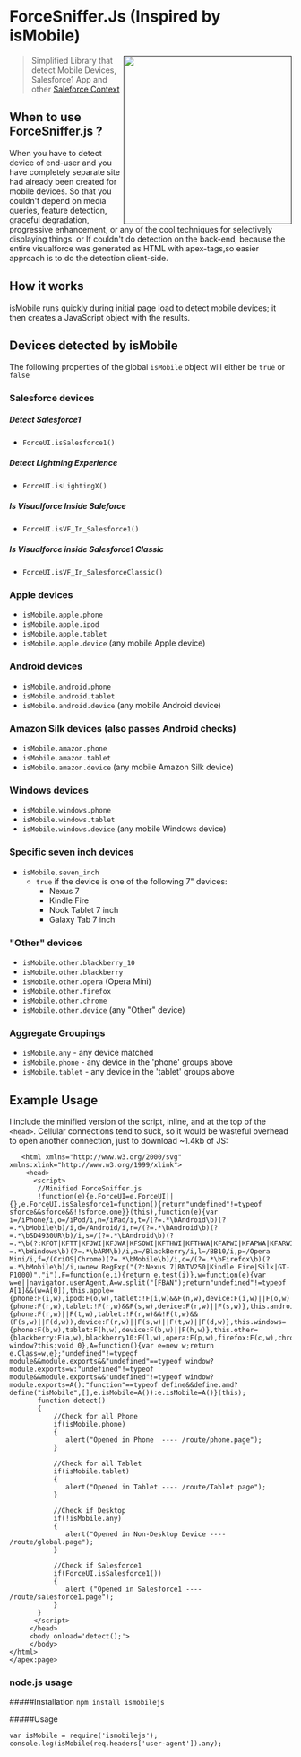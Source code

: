 # ForceSniffer.Js (Inspired by isMobile)

[<img src="http://2.bp.blogspot.com/-80-2MFRFEUw/Vlvn9ZARn5I/AAAAAAAAI_g/FGJRP0RXbc0/s200/Screen%2BShot%2B2015-11-29%2Bat%2B10.08.13%2BPM.png" align="right" width="300">]()

> Simplified Library that detect Mobile Devices, Salesforce1 App and other [Saleforce Context](http://login.salesforce.com)

## When to use ForceSniffer.js ? 
When you have to detect device of end-user and you have completely separate site had already been created for mobile devices. So that you couldn't depend on media queries, feature detection, graceful degradation, progressive enhancement, or any of the cool techniques for selectively displaying things. or If couldn't do detection on the back-end, because the entire visualforce was generated as HTML with apex-tags,so easier approach is to do the detection client-side.

## How it works
isMobile runs quickly during initial page load to detect mobile devices; it then creates a JavaScript object with the results.

## Devices detected by isMobile

The following properties of the global `isMobile` object will either be `true` or `false`

### Salesforce devices

##### Detect Salesforce1
* `ForceUI.isSalesforce1()`

##### Detect Lightning Experience
* `ForceUI.isLightingX()`

##### Is Visualforce Inside Saleforce
* `ForceUI.isVF_In_Salesforce1()`

##### Is Visualforce inside Salesforce1 Classic
* `ForceUI.isVF_In_SalesforceClassic()`


### Apple devices

* `isMobile.apple.phone`
* `isMobile.apple.ipod`
* `isMobile.apple.tablet`
* `isMobile.apple.device` (any mobile Apple device)

### Android devices

* `isMobile.android.phone`
* `isMobile.android.tablet`
* `isMobile.android.device` (any mobile Android device)

### Amazon Silk devices (also passes Android checks)

* `isMobile.amazon.phone`
* `isMobile.amazon.tablet`
* `isMobile.amazon.device` (any mobile Amazon Silk device)

### Windows devices

* `isMobile.windows.phone`
* `isMobile.windows.tablet`
* `isMobile.windows.device` (any mobile Windows device)

### Specific seven inch devices

* `isMobile.seven_inch`
	* `true` if the device is one of the following 7" devices:
		- Nexus 7
		- Kindle Fire
		- Nook Tablet 7 inch
		- Galaxy Tab 7 inch

### "Other" devices

* `isMobile.other.blackberry_10`
* `isMobile.other.blackberry`
* `isMobile.other.opera` (Opera Mini)
* `isMobile.other.firefox`
* `isMobile.other.chrome`
* `isMobile.other.device` (any "Other" device)

### Aggregate Groupings

* `isMobile.any` - any device matched
* `isMobile.phone` - any device in the 'phone' groups above
* `isMobile.tablet` - any device in the 'tablet' groups above


## Example Usage

I include the minified version of the script, inline, and at the top of the `<head>`. Cellular connections tend to suck, so it would be wasteful overhead to open another connection, just to download ~1.4kb of JS:


```html<apex:page standardStylesheets="false" showHeader="false" applyHtmlTag="false" docType="html-5.0">
   <html xmlns="http://www.w3.org/2000/svg" xmlns:xlink="http://www.w3.org/1999/xlink">
    <head>
      <script>
       //Minified ForceSniffer.js
       !function(e){e.ForceUI=e.ForceUI||{},e.ForceUI.isSalesforce1=function(){return"undefined"!=typeof sforce&&sforce&&!!sforce.one}}(this),function(e){var i=/iPhone/i,o=/iPod/i,n=/iPad/i,t=/(?=.*\bAndroid\b)(?=.*\bMobile\b)/i,d=/Android/i,r=/(?=.*\bAndroid\b)(?=.*\bSD4930UR\b)/i,s=/(?=.*\bAndroid\b)(?=.*\b(?:KFOT|KFTT|KFJWI|KFJWA|KFSOWI|KFTHWI|KFTHWA|KFAPWI|KFAPWA|KFARWI|KFASWI|KFSAWI|KFSAWA)\b)/i,b=/IEMobile/i,h=/(?=.*\bWindows\b)(?=.*\bARM\b)/i,a=/BlackBerry/i,l=/BB10/i,p=/Opera Mini/i,f=/(CriOS|Chrome)(?=.*\bMobile\b)/i,c=/(?=.*\bFirefox\b)(?=.*\bMobile\b)/i,u=new RegExp("(?:Nexus 7|BNTV250|Kindle Fire|Silk|GT-P1000)","i"),F=function(e,i){return e.test(i)},w=function(e){var w=e||navigator.userAgent,A=w.split("[FBAN");return"undefined"!=typeof A[1]&&(w=A[0]),this.apple={phone:F(i,w),ipod:F(o,w),tablet:!F(i,w)&&F(n,w),device:F(i,w)||F(o,w)||F(n,w)},this.amazon={phone:F(r,w),tablet:!F(r,w)&&F(s,w),device:F(r,w)||F(s,w)},this.android={phone:F(r,w)||F(t,w),tablet:!F(r,w)&&!F(t,w)&&(F(s,w)||F(d,w)),device:F(r,w)||F(s,w)||F(t,w)||F(d,w)},this.windows={phone:F(b,w),tablet:F(h,w),device:F(b,w)||F(h,w)},this.other={blackberry:F(a,w),blackberry10:F(l,w),opera:F(p,w),firefox:F(c,w),chrome:F(f,w),device:F(a,w)||F(l,w)||F(p,w)||F(c,w)||F(f,w)},this.seven_inch=F(u,w),this.any=this.apple.device||this.android.device||this.windows.device||this.other.device||this.seven_inch,this.phone=this.apple.phone||this.android.phone||this.windows.phone,this.tablet=this.apple.tablet||this.android.tablet||this.windows.tablet,"undefined"==typeof window?this:void 0},A=function(){var e=new w;return e.Class=w,e};"undefined"!=typeof module&&module.exports&&"undefined"==typeof window?module.exports=w:"undefined"!=typeof module&&module.exports&&"undefined"!=typeof window?module.exports=A():"function"==typeof define&&define.amd?define("isMobile",[],e.isMobile=A()):e.isMobile=A()}(this);
       function detect()
       {
           //Check for all Phone
           if(isMobile.phone)
           {
              alert("Opened in Phone  ---- /route/phone.page"); 
           }
           
           //Check for all Tablet
           if(isMobile.tablet)
           {
              alert("Opened in Tablet ---- /route/Tablet.page");
           }
           
           //Check if Desktop 
           if(!isMobile.any)
           {
              alert("Opened in Non-Desktop Device ---- /route/global.page"); 
           }
           
           //Check if Salesforce1
           if(ForceUI.isSalesforce1())
           {
              alert ("Opened in Salesforce1 ---- /route/salesforce1.page");
           }
       }
      </script>
     </head>
     <body onload='detect();'>
     </body>
</html>
</apex:page>
```

### node.js usage

#####Installation
`npm install ismobilejs`

#####Usage
```
var isMobile = require('ismobilejs');
console.log(isMobile(req.headers['user-agent']).any);
```
